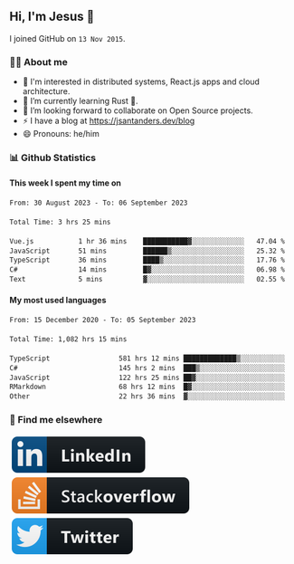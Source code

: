 ## Hi, I'm Jesus 👋

I joined GitHub on `13 Nov 2015`.

<!-- Talking about you -->

### 👨‍💻 About me

- 👦 I'm interested in distributed systems, React.js apps and cloud architecture.
- 🌱 I’m currently learning Rust 🦀.
- 👯 I’m looking forward to collaborate on Open Source projects.
- ⚡️ I have a blog at <https://jsantanders.dev/blog>
- 😄 Pronouns: he/him

### 📊 Github Statistics

#### This week I spent my time on

<!--START_SECTION:weekly-->

```txt
From: 30 August 2023 - To: 06 September 2023

Total Time: 3 hrs 25 mins

Vue.js           1 hr 36 mins    ███████████▓░░░░░░░░░░░░░   47.04 %
JavaScript       51 mins         ██████▒░░░░░░░░░░░░░░░░░░   25.32 %
TypeScript       36 mins         ████▒░░░░░░░░░░░░░░░░░░░░   17.76 %
C#               14 mins         █▓░░░░░░░░░░░░░░░░░░░░░░░   06.98 %
Text             5 mins          ▓░░░░░░░░░░░░░░░░░░░░░░░░   02.55 %
```

<!--END_SECTION:weekly-->

#### My most used languages

<!--START_SECTION:alltime-->

```txt
From: 15 December 2020 - To: 05 September 2023

Total Time: 1,082 hrs 15 mins

TypeScript                 581 hrs 12 mins █████████████▒░░░░░░░░░░░   53.70 %
C#                         145 hrs 2 mins  ███▒░░░░░░░░░░░░░░░░░░░░░   13.40 %
JavaScript                 122 hrs 25 mins ██▓░░░░░░░░░░░░░░░░░░░░░░   11.31 %
RMarkdown                  68 hrs 12 mins  █▓░░░░░░░░░░░░░░░░░░░░░░░   06.30 %
Other                      22 hrs 36 mins  ▓░░░░░░░░░░░░░░░░░░░░░░░░   02.09 %
```

<!--END_SECTION:alltime-->

### 📢 Find me elsewhere

<p>
  <a target="_blank" href="https://linkedin.com/in/jsantanders">
    <img src="https://github.com/jsantanders/jsantanders/blob/master/img/linkedin.svg" alt="LinkedIn" style="vertical-align:top; margin:4px">
  </a>
  
  <a target="_blank" href="https://stackoverflow.com/users/7318331/jesus-santander">
    <img src="https://github.com/jsantanders/jsantanders/blob/master/img/stackoverflow.svg" alt="StackOverflow" style="vertical-align:top; margin:4px">
  </a>
  
  <a target="_blank" href="http://twitter.com/jsantanders">
    <img src="https://github.com/jsantanders/jsantanders/blob/master/img/twitter.svg" alt="Twitter" style="vertical-align:top; margin:4px">
  </a>
</p>
